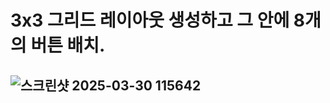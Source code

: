 # 3x3 그리드 레이아웃 생성하고 그 안에 8개의 버튼 배치.

## ![스크린샷 2025-03-30 115642](https://github.com/user-attachments/assets/5d478cf9-0886-42b6-98b2-cb6ec955f93e)
